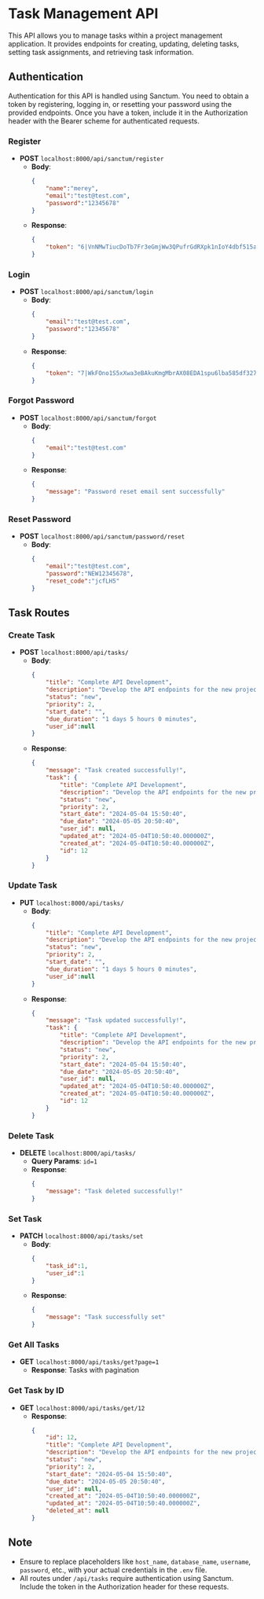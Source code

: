 # Task Management API

This API allows you to manage tasks within a project management application. It provides endpoints for creating, updating, deleting tasks, setting task assignments, and retrieving task information.

## Authentication

Authentication for this API is handled using Sanctum. You need to obtain a token by registering, logging in, or resetting your password using the provided endpoints. Once you have a token, include it in the Authorization header with the Bearer scheme for authenticated requests.

### Register
- **POST** `localhost:8000/api/sanctum/register`
    - **Body**:
      ```json
      {
          "name":"merey",
          "email":"test@test.com",
          "password":"12345678"
      }
      ```
    - **Response**:
      ```json
      {
          "token": "6|VnNMwTiucDoTb7Fr3eGmjWw3QPufrGdRXpk1nIoY4dbf515a"
      }
      ```

### Login
- **POST** `localhost:8000/api/sanctum/login`
    - **Body**:
      ```json
      {
          "email":"test@test.com",
          "password":"12345678"
      }
      ```
    - **Response**:
      ```json
      {
          "token": "7|WkFOno1S5xXwa3eBAkuKmgMbrAX08EDA1spu6lba585df327"
      }
      ```

### Forgot Password
- **POST** `localhost:8000/api/sanctum/forgot`
    - **Body**:
      ```json
      {
          "email":"test@test.com"
      }
      ```
    - **Response**:
      ```json
      {
          "message": "Password reset email sent successfully"
      }
      ```

### Reset Password
- **POST** `localhost:8000/api/sanctum/password/reset`
    - **Body**:
      ```json
      {
          "email":"test@test.com",
          "password":"NEW12345678",
          "reset_code":"jcfLH5"
      }
      ```

## Task Routes

### Create Task
- **POST** `localhost:8000/api/tasks/`
    - **Body**:
      ```json
      {
          "title": "Complete API Development",
          "description": "Develop the API endpoints for the new project management application.",
          "status": "new",
          "priority": 2,
          "start_date": "",
          "due_duration": "1 days 5 hours 0 minutes",
          "user_id":null
      }
      ```
    - **Response**:
      ```json
      {
          "message": "Task created successfully!",
          "task": {
              "title": "Complete API Development",
              "description": "Develop the API endpoints for the new project management application.",
              "status": "new",
              "priority": 2,
              "start_date": "2024-05-04 15:50:40",
              "due_date": "2024-05-05 20:50:40",
              "user_id": null,
              "updated_at": "2024-05-04T10:50:40.000000Z",
              "created_at": "2024-05-04T10:50:40.000000Z",
              "id": 12
          }
      }
      ```

### Update Task
- **PUT** `localhost:8000/api/tasks/`
    - **Body**:
      ```json
      {
          "title": "Complete API Development",
          "description": "Develop the API endpoints for the new project management application.",
          "status": "new",
          "priority": 2,
          "start_date": "",
          "due_duration": "1 days 5 hours 0 minutes",
          "user_id":null
      }
      ```
    - **Response**:
      ```json
      {
          "message": "Task updated successfully!",
          "task": {
              "title": "Complete API Development",
              "description": "Develop the API endpoints for the new project management application.",
              "status": "new",
              "priority": 2,
              "start_date": "2024-05-04 15:50:40",
              "due_date": "2024-05-05 20:50:40",
              "user_id": null,
              "updated_at": "2024-05-04T10:50:40.000000Z",
              "created_at": "2024-05-04T10:50:40.000000Z",
              "id": 12
          }
      }
      ```

### Delete Task
- **DELETE** `localhost:8000/api/tasks/`
    - **Query Params**: `id=1`
    - **Response**:
      ```json
      {
          "message": "Task deleted successfully!"
      }
      ```

### Set Task
- **PATCH** `localhost:8000/api/tasks/set`
    - **Body**:
      ```json
      {
          "task_id":1,
          "user_id":1
      }
      ```
    - **Response**:
      ```json
      {
          "message": "Task successfully set"
      }
      ```

### Get All Tasks
- **GET** `localhost:8000/api/tasks/get?page=1`
    - **Response**: Tasks with pagination

### Get Task by ID
- **GET** `localhost:8000/api/tasks/get/12`
    - **Response**:
      ```json
      {
          "id": 12,
          "title": "Complete API Development",
          "description": "Develop the API endpoints for the new project management application.",
          "status": "new",
          "priority": 2,
          "start_date": "2024-05-04 15:50:40",
          "due_date": "2024-05-05 20:50:40",
          "user_id": null,
          "created_at": "2024-05-04T10:50:40.000000Z",
          "updated_at": "2024-05-04T10:50:40.000000Z",
          "deleted_at": null
      }
      ```

## Note
- Ensure to replace placeholders like `host_name`, `database_name`, `username`, `password`, etc., with your actual credentials in the `.env` file.
- All routes under `/api/tasks` require authentication using Sanctum. Include the token in the Authorization header for these requests.
